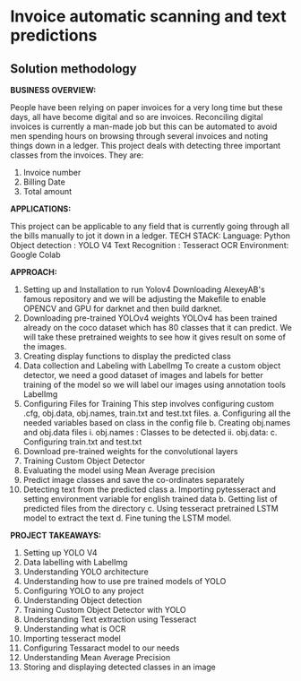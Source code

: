 # Invoice automatic scanning and text predictions
## Solution methodology

**BUSINESS OVERVIEW:**

People have been relying on paper invoices for a very long time but these days, all 
have become digital and so are invoices. Reconciling digital invoices is currently a man-made 
job but this can be automated to avoid men spending hours on browsing through several 
invoices and noting things down in a ledger. This project deals with detecting three 
important classes from the invoices. They are:
1. Invoice number
2. Billing Date
3. Total amount

**APPLICATIONS:**

This project can be applicable to any field that is currently going through all the bills 
manually to jot it down in a ledger.
TECH STACK:
Language: Python
Object detection : YOLO V4
Text Recognition : Tesseract OCR
Environment: Google Colab

**APPROACH:**

1. Setting up and Installation to run Yolov4 Downloading AlexeyAB's famous repository and we will be adjusting the  Makefile to enable OPENCV and GPU for darknet and then build darknet.
2. Downloading pre-trained YOLOv4 weights YOLOv4 has been trained already on the coco dataset which has 80 classes  that it can predict. We will take these pretrained weights to see how it gives result  on some of the images.
3. Creating display functions to display the predicted class
4. Data collection and Labeling with LabelImg To create a custom object detector, we need a good dataset of images and 
labels for better training of the model so we will label our images using annotation 
tools LabelImg
5. Configuring Files for Training This step involves configuring custom .cfg, obj.data, obj.names, train.txt and 
test.txt files.
a. Configuring all the needed variables based on class in the config file
b. Creating obj.names and obj.data files
i. obj.names : Classes to be detected
ii. obj.data:
c. Configuring train.txt and test.txt
6. Download pre-trained weights for the convolutional layers
7. Training Custom Object Detector
8. Evaluating the model using Mean Average precision
9. Predict image classes and save the co-ordinates separately
10. Detecting text from the predicted class
a. Importing pytesseract and setting environment variable for english trained 
data
b. Getting list of predicted files from the directory
c. Using tesseract pretrained LSTM model to extract the text
d. Fine tuning the LSTM model.

**PROJECT TAKEAWAYS:**

1. Setting up YOLO V4
2. Data labelling with LabelImg
3. Understanding YOLO architecture
4. Understanding how to use pre trained models of YOLO
5. Configuring YOLO to any project
6. Understanding Object detection 
7. Training Custom Object Detector with YOLO
8. Understanding Text extraction using Tesseract
9. Understanding what is OCR
10. Importing tesseract model
11. Configuring Tessaract model to our needs
12. Understanding Mean Average Precision
13. Storing and displaying detected classes in an image
